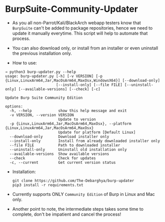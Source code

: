 # BurpSuite-Community-Updater

- As you all non-Parrot/Kali/BlackArch webapp testers know that `BurpSuite` can't be added to package repositories, hence we need to update it manually everytime. This script will help to automate that process.

- You can also download only, or install from an installer or even uninstall the previous installation only.
- How to use:

```
→ python3 burp-updater.py --help
usage: burp-updater.py [-h] [-v VERSION] [-p {Linux,LinuxArm64,Jar,MacOsArm64,MaxOsx,WindowsX64}] [--download-only]
                       [--install-only] [--file FILE] [--uninstall-only] [--available-versions] [--check] [-c]

Update Burp Suite Community Edition

options:
  -h, --help            show this help message and exit
  -v VERSION, --version VERSION
                        Update to version
  -p {Linux,LinuxArm64,Jar,MacOsArm64,MaxOsx}, --platform {Linux,LinuxArm64,Jar,MacOsArm64,MaxOsx}
                        Update for platform [Default Linux]
  --download-only       Download installer only
  --install-only        Install from already downloaded installer only
  --file FILE           Path to downloaded installer
  --uninstall-only      Uninstall old installation only
  --available-versions  Show available versions
  --check               Check for updates
  -c, --current         Get current version status
```

- Installation:
  ```
  git clone https://github.com/The-Debarghya/burp-updater
  pip3 install -r requirements.txt
  ```

- Currently supports ONLY `Community Edition` of Burp in Linux and Mac only.
- Another point to note, the intermediate steps takes some time to complete, don't be impatient and cancel the process!